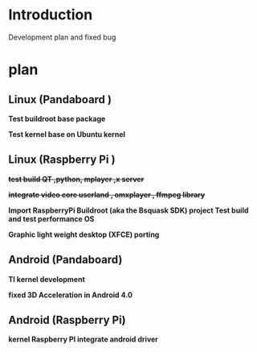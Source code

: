 # Introduction #

Development  plan and fixed bug

# plan #

## Linux  (Pandaboard ) ##

**Test buildroot base package**

**Test kernel base on Ubuntu kernel**

## Linux (Raspberry Pi ) ##

**~~test build QT ,python,  mplayer ,x server~~**

**~~integrate video core  userland  , omxplayer , ffmpeg library~~**

**Import RaspberryPi  Buildroot (aka the Bsquask SDK) project Test build and test performance OS**

**Graphic light weight desktop  (XFCE) porting**

## Android (Pandaboard) ##

**TI kernel development**

**fixed  3D  Acceleration in  Android 4.0**

## Android (Raspberry Pi) ##

**kernel Raspberry PI  integrate  android driver**

